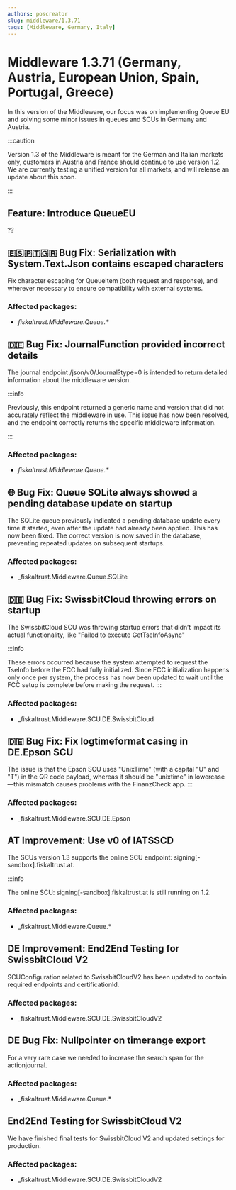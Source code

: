 ```yaml
---
authors: poscreator
slug: middleware/1.3.71
tags: [Middleware, Germany, Italy]
---
```


# Middleware 1.3.71 (Germany, Austria, European Union, Spain, Portugal, Greece)
In this version of the Middleware, our focus was on implementing Queue EU and solving some minor issues in queues and SCUs in Germany and Austria.
<!--truncate-->

:::caution

Version 1.3 of the Middleware is meant for the German and Italian markets only, customers in Austria and France should continue to use version 1.2.
We are currently testing a unified version for all markets, and will release an update about this soon.

:::
## Feature: Introduce QueueEU
??
## 🇪🇸🇵🇹🇬🇷 Bug Fix: Serialization with System.Text.Json contains escaped characters

Fix character escaping for QueueItem (both request and response), and wherever necessary to ensure compatibility with external systems.

### Affected packages:
- _fiskaltrust.Middleware.Queue.*_
  
## 🇩🇪 Bug Fix: JournalFunction provided incorrect details

The journal endpoint /json/v0/Journal?type=0 is intended to return detailed information about the middleware version.

:::info

Previously, this endpoint returned a generic name and version that did not accurately reflect the middleware in use. This issue has now been resolved, and the endpoint correctly returns the specific middleware information.

:::

### Affected packages:
- _fiskaltrust.Middleware.Queue.*_

## 🌐 Bug Fix: Queue SQLite always showed a pending database update on startup

The SQLite queue previously indicated a pending database update every time it started, even after the update had already been applied. This has now been fixed. The correct version is now saved in the database, preventing repeated updates on subsequent startups.

### Affected packages:
- _fiskaltrust.Middleware.Queue.SQLite

## 🇩🇪 Bug Fix: SwissbitCloud throwing errors on startup

The SwissbitCloud SCU was throwing startup errors that didn’t impact its actual functionality, like "Failed to execute GetTseInfoAsync"

:::info

These errors occurred because the system attempted to request the TseInfo before the FCC had fully initialized. Since FCC initialization happens only once per system, the process has now been updated to wait until the FCC setup is complete before making the request.
:::

### Affected packages:
- _fiskaltrust.Middleware.SCU.DE.SwissbitCloud

## 🇩🇪 Bug Fix: Fix logtimeformat casing in DE.Epson SCU

The issue is that the Epson SCU uses "UnixTime" (with a capital "U" and "T") in the QR code payload, whereas it should be "unixtime" in lowercase—this mismatch causes problems with the FinanzCheck app.
:::

### Affected packages:
- _fiskaltrust.Middleware.SCU.DE.Epson

## AT Improvement: Use v0 of IATSSCD 

The SCUs version 1.3 supports the online SCU endpoint:  signing[-sandbox].fiskaltrust.at.

:::info

The online SCU: signing[-sandbox].fiskaltrust.at is still running on 1.2.

### Affected packages:
- _fiskaltrust.Middleware.Queue.*

## DE Improvement: End2End Testing for SwissbitCloud V2

SCUConfiguration related to SwissbitCloudV2 has been updated to contain required endpoints and certificationId.

### Affected packages:
- _fiskaltrust.Middleware.SCU.DE.SwissbitCloudV2

## DE Bug Fix: Nullpointer on timerange export

For a very rare case we needed to increase the search span for the actionjournal.

### Affected packages:
- _fiskaltrust.Middleware.Queue.*

## End2End Testing for SwissbitCloud V2

We have finished final tests for SwissbitCloud V2 and updated settings for production.

### Affected packages:
- _fiskaltrust.Middleware.SCU.DE.SwissbitCloudV2
